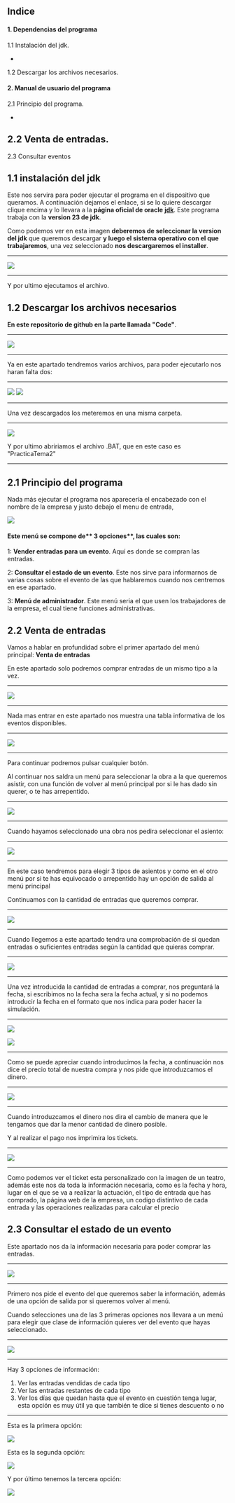 ## 	Indice
#### 1.	Dependencias del programa
1.1 Instalación del jdk.

-
1.2 Descargar los archivos necesarios.
#### 2.	Manual de usuario del programa
2.1	Principio del programa.

-
2.2	Venta de entradas.
-
2.3	Consultar eventos



## 1.1 instalación del jdk
Este nos servira para poder ejecutar el programa en el dispositivo que queramos.
A continuación  dejamos el enlace, si se lo quiere descargar clique encima y lo llevara a la **página oficial de oracle** [**jdk**](http://https://www.oracle.com/cis/java/technologies/downloads/ "JDK"). Este programa trabaja con la **version 23 de jdk**.

Como podemos ver en esta imagen **deberemos de seleccionar la version del jdk** que queremos descargar **y luego el sistema operativo con el que trabajaremos**, una vez seleccionado **nos descargaremos el installer**.

---
![](https://cdn.discordapp.com/attachments/1202672799580295228/1306655244801020017/InstalacionJdk.PNG?ex=67377506&is=67362386&hm=f3a7585c77bc21d916556b3101b113198a1d4b4d7ce7a0f1000ae6ab14b0112c&)

---
Y por ultimo ejecutamos el archivo.

## 1.2 Descargar los archivos necesarios
**En este repositorio de github en la parte llamada "Code"**.

---
![](https://cdn.discordapp.com/attachments/1202672799580295228/1306658084482973796/Captura.PNG?ex=673777ab&is=6736262b&hm=e0a069de950a818da92a09b90aedc309436aa4f7abde093f1dd16e5b8874d563&)

---
 Ya en este apartado tendremos varios archivos, para poder ejecutarlo nos haran falta dos:

---
![](https://cdn.discordapp.com/attachments/1202672799580295228/1306658545478930472/image.png?ex=67377819&is=67362699&hm=466515fbcb2d592b955719a5c78920c55dad80277cc3d52c047442e71d340e47&)
![](https://cdn.discordapp.com/attachments/1202672799580295228/1306658586977632296/image.png?ex=67377823&is=673626a3&hm=2ec49d6d10cbf11ecdef6395fb89cd0ae3e2846ff7c570d5c57820fb091b4d22&)

---
Una vez descargados los meteremos en una misma carpeta.

---
![](https://cdn.discordapp.com/attachments/1202672799580295228/1306659059952390265/image.png?ex=67377894&is=67362714&hm=c6b8d21dc954514d5259a2ccf35aa7c0e0de2c810a4b68196d2397d1a1396898&)

Y por ultimo abririamos el archivo .BAT, que en este caso es "PracticaTema2"

---
## 2.1	Principio del programa
Nada más ejecutar el programa nos aparecería el encabezado con el nombre de la empresa y justo debajo el menu de entrada,

![](https://cdn.discordapp.com/attachments/1202672799580295228/1306660674998374420/image.png?ex=67377a15&is=67362895&hm=d7ee351f4e5a0a21a3385012d35a40a80089597e851b2f65ca40f16a9a844154&)

#### Este menú se compone de** 3 opciones**, las cuales son:


1: **Vender entradas para un evento**. Aquí es donde se compran las entradas.

2: **Consultar el estado de un evento**. Este nos sirve para informarnos de varias cosas sobre el evento de las que hablaremos cuando nos centremos en ese apartado.

3:	**Menú de administrador**. Este menú seria el que usen los trabajadores de la empresa, el cual tiene funciones administrativas.

## 2.2	Venta de entradas
Vamos a hablar en profundidad sobre el primer apartado del menú principal: **Venta de entradas**

En este apartado solo podremos comprar entradas de un mismo tipo a la vez.

---
![](https://cdn.discordapp.com/attachments/1202672799580295228/1306663624013512816/Captura.PNG?ex=67377cd4&is=67362b54&hm=eb8cb62177883d57394f30c4e7d54b935fad78c64ff1c20dea79278384e97c69&)

---

Nada mas entrar en este apartado nos muestra una tabla informativa de los eventos disponibles.

---
![](https://cdn.discordapp.com/attachments/1202672799580295228/1306664963787591752/image.png?ex=67377e14&is=67362c94&hm=4baf68fcb589c86adbd12bfb25bdcbae6db2bd3766f7a23d91f6ee70b7fc94a6&)

---
Para continuar podremos pulsar cualquier botón.

Al continuar nos saldra un menú para seleccionar la obra a la que queremos asistir, con una función de volver al menú principal por si le has dado sin querer, o te has arrepentido.

---

![](https://cdn.discordapp.com/attachments/1202672799580295228/1306667209355169883/image.png?ex=6737802b&is=67362eab&hm=30cb9c9b0ef38ba0fc74112968162d96c9ae47fd6c63cd83e06f8f8c4dc0bb26&)

---
Cuando hayamos seleccionado una obra nos pedira seleccionar el asiento:

---
![](https://cdn.discordapp.com/attachments/1202672799580295228/1306667936731234314/image.png?ex=673780d8&is=67362f58&hm=a5b0b0cb5afc5d9404ed8ad51e71a1b989d33243d7f10e213eacc58d82bffdb1&)

---
En este caso tendremos para elegir 3 tipos de asientos y como en el otro menú por si te has equivocado o arrepentido hay un opción de salida al menú principal

Continuamos con la cantidad de entradas que queremos comprar.

---

![](https://cdn.discordapp.com/attachments/1202672799580295228/1306668783733047317/image.png?ex=673781a2&is=67363022&hm=c23f57ca73a32765e1ed8e2eacedf540f605f54ace212a2247fd6b616da51f04&)

---

Cuando llegemos a este apartado tendra una comprobación de si quedan entradas o suficientes entradas según la cantidad que quieras comprar.

---

![](https://cdn.discordapp.com/attachments/1202672799580295228/1306673374180671598/image.png?ex=673785e9&is=67363469&hm=17e1997eda5b4c720ff92a0d4aa146078646673521979a5fb38f054c006fdb14&)

---

Una vez introducida la cantidad de entradas a comprar, nos preguntará la fecha, si escribimos no la fecha sera la fecha actual, y si no podemos introducir la fecha en el formato que nos indica para poder hacer la simulación.

---

![](https://cdn.discordapp.com/attachments/1202672799580295228/1306675945192689738/image.png?ex=6737884e&is=673636ce&hm=bbaa226168915d4ebd7e10b8f83b0fd13e1338954cebbd95bb530080672961f4&)

![](https://cdn.discordapp.com/attachments/1202672799580295228/1306678610119364699/image.png?ex=67378ac9&is=67363949&hm=47a6ad827a3cf25560551b31ae5a8f06672689910ad54e9a139a86b3aa8a02f1&)

---
Como se puede apreciar cuando introducimos la fecha, a continuación nos dice el precio total de nuestra compra y nos pide que introduzcamos el dinero.

---

![](https://cdn.discordapp.com/attachments/1202672799580295228/1306679200232771664/image.png?ex=67378b56&is=673639d6&hm=ba23b242269c28ab4830af44e19317eeab22cda9ff7c4bd52fcb6bcdbce75a8c&)

---

Cuando introduzcamos el dinero nos dira el cambio de manera que le tengamos que dar la menor cantidad de dinero posible.

Y al realizar el pago nos imprimira los tickets.

---

![](https://cdn.discordapp.com/attachments/1202672799580295228/1306681406306521088/image.png?ex=67378d64&is=67363be4&hm=ccc1220fdec83cff5ec16d3dcc97ccf08b5547238acc958ceb216cf6ae3d3a29&)

---
Como podemos ver el ticket esta personalizado con la imagen de un teatro, además este nos da toda la información necesaria, como es la fecha y hora, lugar en el que se va a realizar la actuación, el tipo de entrada que has comprado, la página web de la empresa, un codigo distintivo de cada entrada y las operaciones realizadas para calcular el precio

## 2.3	Consultar el estado de un evento
Este apartado nos da la información necesaria para poder comprar las entradas.

---------------------

![](https://cdn.discordapp.com/attachments/1202672799580295228/1306685109382021140/image.png?ex=673790d7&is=67363f57&hm=561cfd19f663cf94d4d9ee4571934149def0580b0b4a2627d59b65b455550686&)

---------------------
Primero nos pide el evento del que queremos saber la información, además de una opción de salida por si queremos volver al menú.

Cuando selecciones una de las 3 primeras opciones nos llevara a un menú para elegir que clase de información quieres ver del evento que hayas seleccionado.

-----------------
![](https://cdn.discordapp.com/attachments/1202672799580295228/1306685461590315078/image.png?ex=6737912b&is=67363fab&hm=c26590bac06445c3937f9a2a4183317e9640d7fcd75b1ee58883af677b11896b&)

---------------------
Hay 3 opciones de información:
1.	Ver las entradas vendidas de cada tipo
2.	Ver las entradas restantes de cada tipo
3.	Ver los días que quedan hasta que el evento en cuestión tenga lugar, esta opción es muy útil ya que también te dice si tienes descuento o no

--------

Esta es la primera opción:

![](https://cdn.discordapp.com/attachments/1202672799580295228/1306686472295940196/image.png?ex=6737921c&is=6736409c&hm=d58064e48a79b108682263a5144bbfa2e4ffa39d63c58d5e22713ea0ad8241e8&)

Esta es la segunda opción:

![](https://cdn.discordapp.com/attachments/1202672799580295228/1306686719416078416/image.png?ex=67379256&is=673640d6&hm=cfbb88151298f44261d129fe24ad3f71ad2fa9acba72a7bb43fae22475a03e38&)

Y por último tenemos la tercera opción:

![](https://cdn.discordapp.com/attachments/1202672799580295228/1306687167757811732/image.png?ex=673792c1&is=67364141&hm=6fe592522b91886faa5ca82338590f4673153dbb71f09e85c151047aa5a8b6f2&)


